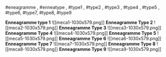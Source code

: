 #eneagramme , #enneatype , #type1 , #type2 , #type3 , #type4 , #type5 , #type6, #type7, #type8, #type9 

**Enneagramme type 1**
![[meca1-1030x579.png]]
**Enneagramme Type 2**
![[meca2-1030x579.png]]
**Enneagramme Type 3**
![[meca3-1030x579.png]]
**Enneagramme Type 4**
![[meca4-1030x579.png]]
**Enneagramme Type 5**
![[meca5-1030x579.png]]
**Enneagramme Type 6**
![[meca6-1030x579.png]]
**Enneagramme Type 7**
![[meca7-1030x579.png]]
**Enneagramme Type 8**
![[meca8-1030x579.png]]
**Enneagramme Type 9**
![[meca9-1030x579.png]]
